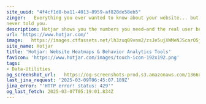 ```yaml
---
site_uuid: "4f4cf1d8-ba11-4013-8959-af828de58eb5"
zinger:   Everything you ever wanted to know about your website... but your analytics
never told you.
description: Hotjar shows you the numbers you need—and the real user behavior behind them
url: 'https://www.hotjar.com/'
image:   https://images.ctfassets.net/lh3zuq09vnm2/zsJe5ujXWMeNJScarO5jX/92ee747a96ef4a5998f9a1b10b2bb737/hotjar_og_image_Jul22.png
site_name: Hotjar
title: 'Hotjar: Website Heatmaps & Behavior Analytics Tools'
favicon: 'https://www.hotjar.com/images/touch-icon-192x192.png'
tags:
- Data-Utilities
og_screenshot_url:   https://og-screenshots-prod.s3.amazonaws.com/1366x768/80/false/5731b85f9568f26f62c871acb318d48bbfcf7c51040d75c319683906e63a4b6c.jpeg
last_jina_request: '2025-03-09T06:45:07.189Z'
jina_error: "'HTTP error! status: 429'"
og_last_fetch: 2025-03-07T05:19:01.834Z
---
```


